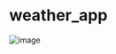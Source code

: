 # weather_app

![image](https://github.com/Doonu/weather_app/assets/123429108/d7aa8895-e449-4ad2-b45e-3fac13e451a3)
